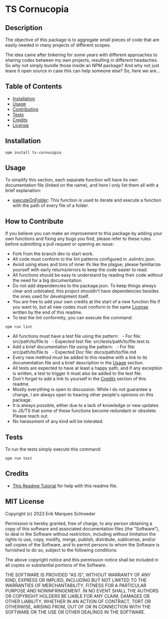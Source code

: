 # TS Cornucopia

## Description

The objective of this package is to aggregate small pieces of code that are easily needed in many projects of different scopes.

The idea came after tinkering for some years with different approaches to sharing codes between my own projects, resulting in different headaches. So why not simply bundle those inside an NPM package? And why not just leave it open source in case this can help someone else? So, here we are...

## Table of Contents

- [Installation](#installation)
- [Usage](#usage)
- [Contributing](#how-to-contribute)
- [Tests](#tests)
- [Credits](#credits)
- [License](#mit-license)

## Installation

```
npm install ts-cornucopia
```

## Usage

To simplify this section, each separate function will have its own documentation file (linked on the name), and here I only list them all with a brief explanation:

- [executeOnFolder](docs/helpers/executeOnFolder.md): This function is used to iterate and execute a function with the path of every file of a folder.

## How to Contribute

If you believe you can make an improvement to this package by adding your own functions and fixing any bugs you find, please refer to these rules before submitting a pull request or opening an issue:

- Fork from the branch dev to start work.
- All code must conform to the lint patterns configured in .eslintrc.json.
- Avoid using elses and tons of inner ifs like the plague; please familiarize yourself with early returns/errors to keep the code easier to read.
- All functions should be easy to understand by reading their code without the need for a big documentation.
- Do not add dependencies to the package.json. To keep things always clear and unbloated, this project shouldn't have dependencies besides the ones used for development itself.
- You are free to add your own credits at the start of a new function file if you want to, but all new codes must conform to the same [License](#mit-license) written by the end of this readme.
- To test the lint conformity, you can execute the command:

```
npm run lint
```

- All functions must have a test file using the pattern:
    - For file: src/path/to/file.ts
    - Expected test file: src/tests/path/to/file.test.ts
- Add a brief documentation file using the pattern:
    - For file: src/path/to/file.ts
    - Expected Doc file: docs/path/to/file.md
- Every new method must be added to this readme with a link to its documentation file and a brief description in the [Usage](#usage) section.
- All tests are expected to have at least a happy path, and if any exception is written, a test to trigger it must also be added to the test file.
- Don't forget to add a link to yourself in the [Credits](#credits) section of this readme.
- Mostly everything is open to discussion. While I do not guarantee a change, I am always open to hearing other people's opinions on this package.
- It is always possible, either due to a lack of knowledge or new updates to JS/TS that some of these functions become redundant or obsolete. Please reach out.
- No harassment of any kind will be tolerated.

## Tests

To run the tests simply execute this command:

```
npm run test
```

## Credits

- [This Readme Tutorial](https://coding-boot-camp.github.io/full-stack/github/professional-readme-guide) for help with this readme file.

## MIT License

Copyright (c) 2023 Erik Marques Schroeder

Permission is hereby granted, free of charge, to any person obtaining a copy
of this software and associated documentation files (the "Software"), to deal
in the Software without restriction, including without limitation the rights
to use, copy, modify, merge, publish, distribute, sublicense, and/or sell
copies of the Software, and to permit persons to whom the Software is
furnished to do so, subject to the following conditions:

The above copyright notice and this permission notice shall be included in all
copies or substantial portions of the Software.

THE SOFTWARE IS PROVIDED "AS IS", WITHOUT WARRANTY OF ANY KIND, EXPRESS OR
IMPLIED, INCLUDING BUT NOT LIMITED TO THE WARRANTIES OF MERCHANTABILITY,
FITNESS FOR A PARTICULAR PURPOSE AND NONINFRINGEMENT. IN NO EVENT SHALL THE
AUTHORS OR COPYRIGHT HOLDERS BE LIABLE FOR ANY CLAIM, DAMAGES OR OTHER
LIABILITY, WHETHER IN AN ACTION OF CONTRACT, TORT OR OTHERWISE, ARISING FROM,
OUT OF OR IN CONNECTION WITH THE SOFTWARE OR THE USE OR OTHER DEALINGS IN THE
SOFTWARE.
